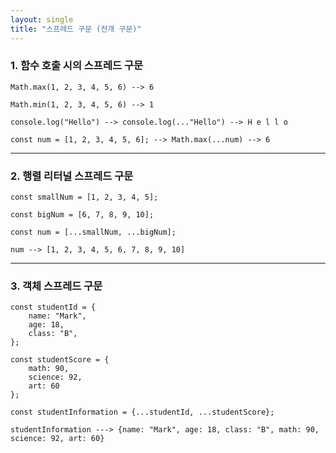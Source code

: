 ```yaml
---
layout: single
title: "스프레드 구문 (전개 구문)"
---
```


### 1. 함수 호출 시의 스프레드 구문   

```
Math.max(1, 2, 3, 4, 5, 6) --> 6

Math.min(1, 2, 3, 4, 5, 6) --> 1

console.log("Hello") --> console.log(..."Hello") --> H e l l o

const num = [1, 2, 3, 4, 5, 6]; --> Math.max(...num) --> 6
```

***

### 2. 행렬 리터널 스프레드 구문   

```
const smallNum = [1, 2, 3, 4, 5];

const bigNum = [6, 7, 8, 9, 10];

const num = [...smallNum, ...bigNum];

num --> [1, 2, 3, 4, 5, 6, 7, 8, 9, 10]
```

***

### 3. 객체 스프레드 구문   

```
const studentId = {
    name: "Mark",
    age: 18,
    class: "B",
};

const studentScore = {
    math: 90,
    science: 92,
    art: 60
};

const studentInformation = {...studentId, ...studentScore};

studentInformation ---> {name: "Mark", age: 18, class: "B", math: 90, science: 92, art: 60}
```
